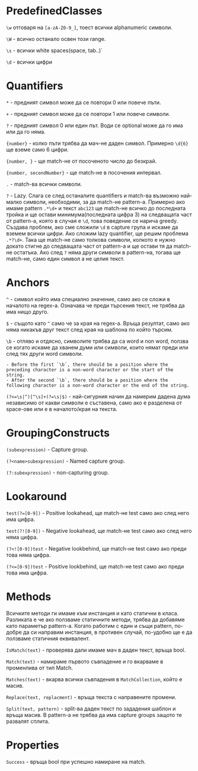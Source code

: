 # PredefinedClasses
`\w` отговаря на `[a-zA-Z0-9_]`, тоест всички alphanumeric символи. 

`\W` - всичко останало освен този range.

`\s` - всички white spaces(space, tab..)`

`\d` - всички цифри

# Quantifiers
`*` - предният символ може да се повтори 0 или повече пъти.

`+` - предният символ може да се повтори 1 или повече символи.

`?` - предният символ 0 или един път. Води се optional може да го има или да го няма.

`{number}` - колко пъти трябва да мач-не даден символ.  Примерно `\d{6}` ще вземе само 6 цифри.

`{number, }` - ще match-не от посоченото число до безкрай.

`{number, secondNumber}` - ще match-не в посочения интервал.

`.` - match-ва всички символи.

`?` - Lazy. Слага се след останалите quantifiers и match-ва възможно най-малко символи, необходими, за да match-не pattern-а. Примерно ако имаме pattern `.*\d+` и текст `abc123` ще match-не всичко до последната тройка и ще остави минимума(последната цифра 3) на следващата част от pattern-а, която в случая е `\d`, това поведение се нарича greedy. Създава проблем, ако сме сложили `\d` в capture група и искаме да вземем всички цифри. Ако сложим lazy quantifier, ще решим проблема ``.*?\d+``. Така ще match-не само толкова символи, колкото е нужно докато стигне до следващата част от pattern-a и ще остави тя да match-не остатъка. Ако след `?` няма други символи в pattern-на, тогава ще match-не, само един символ а не целия текст.

# Anchors
`^` - символ който има специално значение, само ако се сложи в началото на regex-а. Означава че преди търсения текст, не трябва да има нищо друго.

`$` - същото като `^` само че за края на regex-a. Връща резултат, само ако няма никакъв друг текст след края на шаблона по който търсим.

`\b` - отляво и отдясно, символите трябва да са word и non word, ползва се когато искаме да хванем думи или символи, които нямат преди или след тях други word символи.
```
- Before the first `\b`, there should be a position where the preceding character is a non-word character or the start of the string.
- After the second `\b`, there should be a position where the following character is a non-word character or the end of the string.
```
`(?<=\s|^)[^\s]+(?=\s|$)` - най-сигурния начин да намерим дадена дума независимо от какви символи е съставена, само ако е разделена от space-ове или е в началото/края на текста. 

# GroupingConstructs
`(subexpression)` - Capture group.

`(?<name>subexpression)` - Named capture group.

`(?:subexpression)` - non-capturing group.

# Lookaround
`test(?=[0-9])` - Positive lookahead, ще match-не test само ако след него има цифра.

`test(?![0-9])` - Negative lookahead, ще match-не test само ако след него няма цифра.

`(?<![0-9])test` - Negative lookbehind, ще match-не test само ако преди това няма цифрa.

`(?<=[0-9])test` - Positive lookbehind, ще match-не test само ако преди това има цифра.

# Methods
Всичките методи ги имаме към инстанция и като статични в класа. Разликата е че ако ползваме статичните методи, трябва да добавяме като параметър pattern-a. Когато работим с един и същи pattern, по-добре да си направим инстанция, в противен случай, по-удобно ще е да ползваме статичния еквивалент.

`IsMatch(text)` - проверява дали имаме мач в даден текст, връща bool.

`Match(text)` - намираме първото съвпадение и го вкарваме в променлива от тип Match.

`Matches(text)` - вкарва всички съвпадения в `MatchCollection`, който е масив.

`Replace(text, replacment)` - връща текста с направените промени.

`Split(text, pattern)` - split-ва даден текст по зададения шаблон и връща масив. В pattern-а не трябва да има capture groups защото те развалят сплита.
# Properties
`Success` - връща bool при успешно намиране на match.
